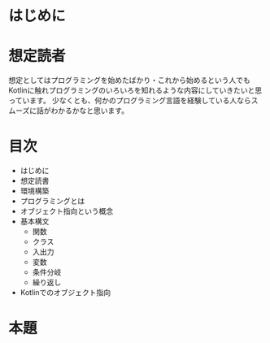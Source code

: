 # はじめに
# 想定読者
想定としてはプログラミングを始めたばかり・これから始めるという人でもKotlinに触れプログラミングのいろいろを知れるような内容にしていきたいと思っています。
少なくとも、何かのプログラミング言語を経験している人ならスムーズに話がわかるかなと思います。
# 目次
- はじめに
- 想定読書
- 環境構築
- プログラミングとは
- オブジェクト指向という概念
- 基本構文
  - 関数
  - クラス
  - 入出力
  - 変数
  - 条件分岐
  - 繰り返し
- Kotlinでのオブジェクト指向
# 本題
